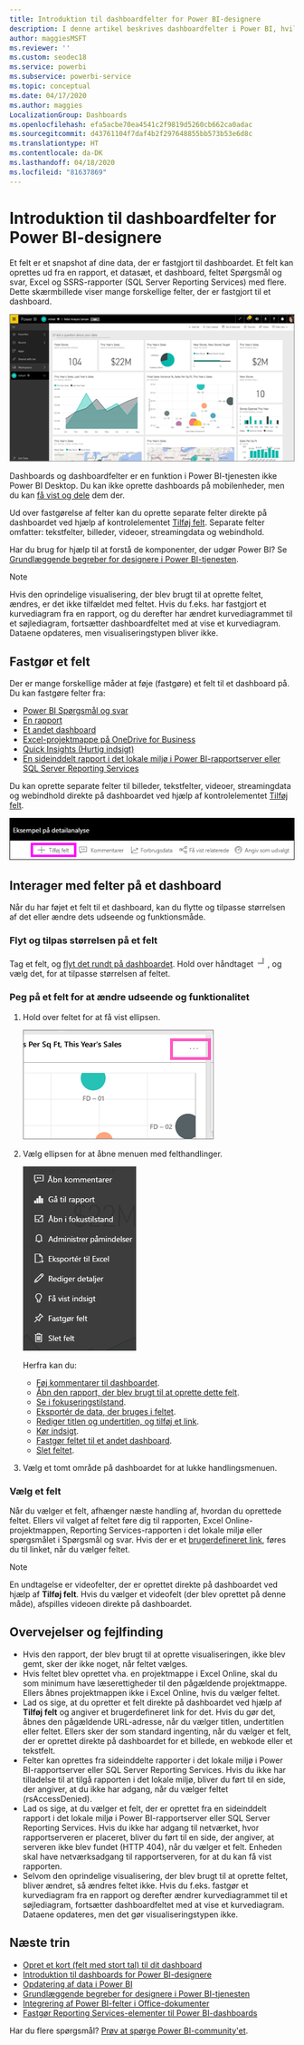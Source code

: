 ```yaml
---
title: Introduktion til dashboardfelter for Power BI-designere
description: I denne artikel beskrives dashboardfelter i Power BI, hvilket omfatter felter, der er oprettet fra rapporter i SQL Server Reporting Services (SSRS).
author: maggiesMSFT
ms.reviewer: ''
ms.custom: seodec18
ms.service: powerbi
ms.subservice: powerbi-service
ms.topic: conceptual
ms.date: 04/17/2020
ms.author: maggies
LocalizationGroup: Dashboards
ms.openlocfilehash: efa5acbe70ea4541c2f9819d5260cb662ca0adac
ms.sourcegitcommit: d43761104f7daf4b2f297648855bb573b53e6d8c
ms.translationtype: HT
ms.contentlocale: da-DK
ms.lasthandoff: 04/18/2020
ms.locfileid: "81637869"
---
```

# <a name="intro-to-dashboard-tiles-for-power-bi-designers"></a>Introduktion til dashboardfelter for Power BI-designere

Et felt er et snapshot af dine data, der er fastgjort til dashboardet. Et felt kan oprettes ud fra en rapport, et datasæt, et dashboard, feltet Spørgsmål og svar, Excel og SSRS-rapporter (SQL Server Reporting Services) med flere.  Dette skærmbillede viser mange forskellige felter, der er fastgjort til et dashboard.

![Power BI-dashboard](media/service-dashboard-tiles/power-bi-dashboard.png)

Dashboards og dashboardfelter er en funktion i Power BI-tjenesten ikke Power BI Desktop. Du kan ikke oprette dashboards på mobilenheder, men du kan [få vist og dele](mobile-apps-view-dashboard.md) dem der.

Ud over fastgørelse af felter kan du oprette separate felter direkte på dashboardet ved hjælp af kontrolelementet [Tilføj felt](service-dashboard-add-widget.md). Separate felter omfatter: tekstfelter, billeder, videoer, streamingdata og webindhold.

Har du brug for hjælp til at forstå de komponenter, der udgør Power BI? Se [Grundlæggende begreber for designere i Power BI-tjenesten](service-basic-concepts.md).

> [!NOTE]
> Hvis den oprindelige visualisering, der blev brugt til at oprette feltet, ændres, er det ikke tilfældet med feltet.  Hvis du f.eks. har fastgjort et kurvediagram fra en rapport, og du derefter har ændret kurvediagrammet til et søjlediagram, fortsætter dashboardfeltet med at vise et kurvediagram. Dataene opdateres, men visualiseringstypen bliver ikke.
> 
> 

## <a name="pin-a-tile"></a>Fastgør et felt
Der er mange forskellige måder at føje (fastgøre) et felt til et dashboard på. Du kan fastgøre felter fra:

* [Power BI Spørgsmål og svar](service-dashboard-pin-tile-from-q-and-a.md)
* [En rapport](service-dashboard-pin-tile-from-report.md)
* [Et andet dashboard](service-pin-tile-to-another-dashboard.md)
* [Excel-projektmappe på OneDrive for Business](service-dashboard-pin-tile-from-excel.md)
* [Quick Insights (Hurtig indsigt)](service-insights.md)
* [En sideinddelt rapport i det lokale miljø i Power BI-rapportserver eller SQL Server Reporting Services](https://docs.microsoft.com/sql/reporting-services/pin-reporting-services-items-to-power-bi-dashboards)

Du kan oprette separate felter til billeder, tekstfelter, videoer, streamingdata og webindhold direkte på dashboardet ved hjælp af kontrolelementet [Tilføj felt](service-dashboard-add-widget.md).

  ![Ikonet Tilføj felt](media/service-dashboard-tiles/add_widgetnew.png)

## <a name="interact-with-tiles-on-a-dashboard"></a>Interager med felter på et dashboard
Når du har føjet et felt til et dashboard, kan du flytte og tilpasse størrelsen af det eller ændre dets udseende og funktionsmåde.

### <a name="move-and-resize-a-tile"></a>Flyt og tilpas størrelsen på et felt
Tag et felt, og [flyt det rundt på dashboardet](service-dashboard-edit-tile.md). Hold over håndtaget ![Felthåndtag](media/service-dashboard-tiles/resize-handle.jpg), og vælg det, for at tilpasse størrelsen af feltet.

### <a name="hover-over-a-tile-to-change-the-appearance-and-behavior"></a>Peg på et felt for at ændre udseende og funktionalitet
1. Hold over feltet for at få vist ellipsen.
   
    ![Feltets ellipse](media/service-dashboard-tiles/ellipses_new.png)
2. Vælg ellipsen for at åbne menuen med felthandlinger.
   
    ![Ikon for ellipse](media/service-dashboard-tiles/power-bi-tile-menu.png)
   
    Herfra kan du:
   
     * [Føj kommentarer til dashboardet](consumer/end-user-comment.md).
     * [Åbn den rapport, der blev brugt til at oprette dette felt](service-reports.md).  
     * [Se i fokuseringstilstand](service-focus-mode.md).   
     * [Eksportér de data, der bruges i feltet](visuals/power-bi-visualization-export-data.md).
     * [Rediger titlen og undertitlen, og tilføj et link](service-dashboard-edit-tile.md). 
     * [Kør indsigt](service-insights.md). 
     * [Fastgør feltet til et andet dashboard](service-pin-tile-to-another-dashboard.md).
     * [Slet feltet](service-dashboard-edit-tile.md).

3. Vælg et tomt område på dashboardet for at lukke handlingsmenuen.

### <a name="select-a-tile"></a>Vælg et felt
Når du vælger et felt, afhænger næste handling af, hvordan du oprettede feltet. Ellers vil valget af feltet føre dig til rapporten, Excel Online-projektmappen, Reporting Services-rapporten i det lokale miljø eller spørgsmålet i Spørgsmål og svar. Hvis der er et [brugerdefineret link](service-dashboard-edit-tile.md), føres du til linket, når du vælger feltet.

> [!NOTE]
> En undtagelse er videofelter, der er oprettet direkte på dashboardet ved hjælp af **Tilføj felt**. Hvis du vælger et videofelt (der blev oprettet på denne måde), afspilles videoen direkte på dashboardet.   
> 
> 

## <a name="considerations-and-troubleshooting"></a>Overvejelser og fejlfinding

* Hvis den rapport, der blev brugt til at oprette visualiseringen, ikke blev gemt, sker der ikke noget, når feltet vælges.
* Hvis feltet blev oprettet vha. en projektmappe i Excel Online, skal du som minimum have læserettigheder til den pågældende projektmappe. Ellers åbnes projektmappen ikke i Excel Online, hvis du vælger feltet.
* Lad os sige, at du opretter et felt direkte på dashboardet ved hjælp af **Tilføj felt** og angiver et brugerdefineret link for det. Hvis du gør det, åbnes den pågældende URL-adresse, når du vælger titlen, undertitlen eller feltet. Ellers sker der som standard ingenting, når du vælger et felt, der er oprettet direkte på dashboardet for et billede, en webkode eller et tekstfelt.
* Felter kan oprettes fra sideinddelte rapporter i det lokale miljø i Power BI-rapportserver eller SQL Server Reporting Services. Hvis du ikke har tilladelse til at tilgå rapporten i det lokale miljø, bliver du ført til en side, der angiver, at du ikke har adgang, når du vælger feltet (rsAccessDenied).
* Lad os sige, at du vælger et felt, der er oprettet fra en sideinddelt rapport i det lokale miljø i Power BI-rapportserver eller SQL Server Reporting Services. Hvis du ikke har adgang til netværket, hvor rapportserveren er placeret, bliver du ført til en side, der angiver, at serveren ikke blev fundet (HTTP 404), når du vælger et felt. Enheden skal have netværksadgang til rapportserveren, for at du kan få vist rapporten.
* Selvom den oprindelige visualisering, der blev brugt til at oprette feltet, bliver ændret, så ændres feltet ikke. Hvis du f.eks. fastgør et kurvediagram fra en rapport og derefter ændrer kurvediagrammet til et søjlediagram, fortsætter dashboardfeltet med at vise et kurvediagram. Dataene opdateres, men det gør visualiseringstypen ikke.

## <a name="next-steps"></a>Næste trin
- [Opret et kort (felt med stort tal) til dit dashboard](power-bi-visualization-card.md)
- [Introduktion til dashboards for Power BI-designere](service-dashboards.md)  
- [Opdatering af data i Power BI](refresh-data.md)
- [Grundlæggende begreber for designere i Power BI-tjenesten](service-basic-concepts.md)
- [Integrering af Power BI-felter i Office-dokumenter](https://blogs.msdn.com/b/powerbidev/archive/2015/09/28/integrating-power-bi-tiles-into-office-documents.aspx)
- [Fastgør Reporting Services-elementer til Power BI-dashboards](https://msdn.microsoft.com/library/mt604784.aspx)

Har du flere spørgsmål? [Prøv at spørge Power BI-community'et](https://community.powerbi.com/).


